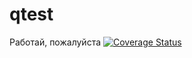 # qtest
Работай, пожалуйста
[![Coverage Status](https://coveralls.io/repos/github/danelloptz/qtest/badge.svg?branch=main)](https://coveralls.io/github/danelloptz/qtest?branch=main)
